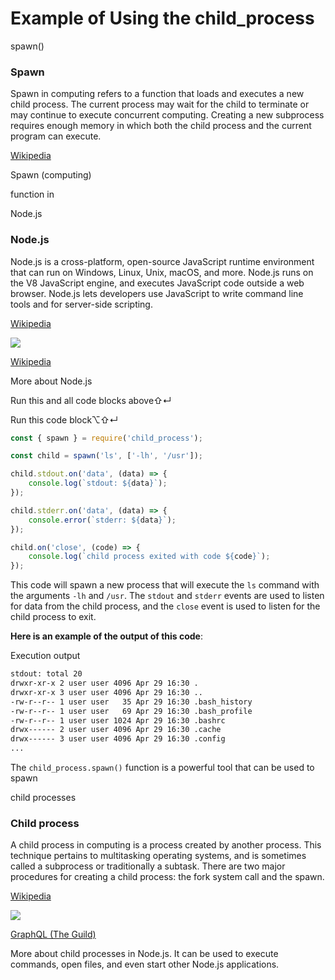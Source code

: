 # Example of Using the **child_process**

spawn()

### **Spawn**

Spawn in computing refers to a function that loads and executes a new child process. The current process may wait for the child to terminate or may continue to execute concurrent computing. Creating a new subprocess requires enough memory in which both the child process and the current program can execute.

[Wikipedia](<https://en.wikipedia.org/wiki/Spawn_(computing)>)

Spawn (computing)

function in

Node.js

### **Node.js**

Node.js is a cross-platform, open-source JavaScript runtime environment that can run on Windows, Linux, Unix, macOS, and more. Node.js runs on the V8 JavaScript engine, and executes JavaScript code outside a web browser. Node.js lets developers use JavaScript to write command line tools and for server-side scripting.

[Wikipedia](https://en.wikipedia.org/wiki/Node.js)

![](https://encrypted-tbn0.gstatic.com/images?q=tbn:ANd9GcQ82uBPqnWciRtiFtYrB3OCdcaZLC789VVaMpSBQzC3S1we1p12)

[Wikipedia](https://en.wikipedia.org/wiki/File:Node.js_logo.svg)

More about Node.js

Run this and all code blocks above⇧↵

Run this code block⌥⇧↵

```typescript
const { spawn } = require('child_process');

const child = spawn('ls', ['-lh', '/usr']);

child.stdout.on('data', (data) => {
	console.log(`stdout: ${data}`);
});

child.stderr.on('data', (data) => {
	console.error(`stderr: ${data}`);
});

child.on('close', (code) => {
	console.log(`child process exited with code ${code}`);
});
```

This code will spawn a new process that will execute the `ls` command with the arguments `-lh` and `/usr`. The `stdout` and `stderr` events are used to listen for data from the child process, and the `close` event is used to listen for the child process to exit.

**Here is an example of the output of this code**:

Execution output

```bash
stdout: total 20
drwxr-xr-x 2 user user 4096 Apr 29 16:30 .
drwxr-xr-x 3 user user 4096 Apr 29 16:30 ..
-rw-r--r-- 1 user user   35 Apr 29 16:30 .bash_history
-rw-r--r-- 1 user user   69 Apr 29 16:30 .bash_profile
-rw-r--r-- 1 user user 1024 Apr 29 16:30 .bashrc
drwx------ 2 user user 4096 Apr 29 16:30 .cache
drwx------ 3 user user 4096 Apr 29 16:30 .config
...
```

The `child_process.spawn()` function is a powerful tool that can be used to spawn

child processes

### **Child process**

A child process in computing is a process created by another process. This technique pertains to multitasking operating systems, and is sometimes called a subprocess or traditionally a subtask. There are two major procedures for creating a child process: the fork system call and the spawn.

[Wikipedia](https://en.wikipedia.org/wiki/Child_process)

![](https://encrypted-tbn1.gstatic.com/images?q=tbn:ANd9GcS5ExisfxqSZAOMjGtxSs5i_3pt5T32nYKzhv7jKGuKZHJgqgkK)

[GraphQL (The Guild)](https://the-guild.dev/blog/nodes-child-process)

More about child processes in Node.js. It can be used to execute commands, open files, and even start other Node.js applications.
